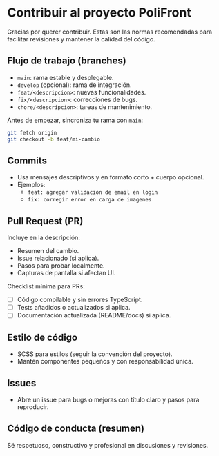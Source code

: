 # Contribuir al proyecto PoliFront

Gracias por querer contribuir. Estas son las normas recomendadas para facilitar revisiones y mantener la calidad del código.

## Flujo de trabajo (branches)

- `main`: rama estable y desplegable.
- `develop` (opcional): rama de integración.
- `feat/<descripcion>`: nuevas funcionalidades.
- `fix/<descripcion>`: correcciones de bugs.
- `chore/<descripcion>`: tareas de mantenimiento.

Antes de empezar, sincroniza tu rama con `main`:

```bash
git fetch origin
git checkout -b feat/mi-cambio
```

## Commits

- Usa mensajes descriptivos y en formato corto + cuerpo opcional.
- Ejemplos:
  - `feat: agregar validación de email en login`
  - `fix: corregir error en carga de imagenes`

## Pull Request (PR)

Incluye en la descripción:

- Resumen del cambio.
- Issue relacionado (si aplica).
- Pasos para probar localmente.
- Capturas de pantalla si afectan UI.

Checklist mínima para PRs:

- [ ] Código compilable y sin errores TypeScript.
- [ ] Tests añadidos o actualizados si aplica.
- [ ] Documentación actualizada (README/docs) si aplica.

## Estilo de código

- SCSS para estilos (seguir la convención del proyecto).
- Mantén componentes pequeños y con responsabilidad única.

## Issues

- Abre un issue para bugs o mejoras con título claro y pasos para reproducir.

## Código de conducta (resumen)

Sé respetuoso, constructivo y profesional en discusiones y revisiones.
